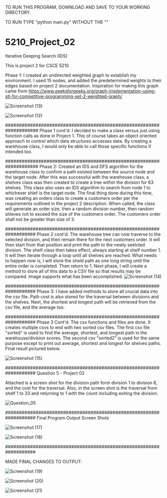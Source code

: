 TO RUN THIS PROGRAM, DOWNLOAD AND SAVE TO YOUR WORKING DIRECTORY.

TO RUN TYPE "python main.py" WITHOUT THE ""


# 5210_Project_02
Iterative Deeping Search (IDS)

This is project 2 for CSCE 5210

Phase 1: 
I created an undirected weighted graph to establish my environment. I used 15 nodes, and 
added the predetermined weights to their edges based on project 2 documentation. Inspiration for
making this graph came from https://www.geeksforgeeks.org/graph-implementation-using-stl-for-competitive-programming-set-2-weighted-graph/

![Screenshot (13)](https://user-images.githubusercontent.com/56514179/135544796-06c6b126-7fba-4270-a7d7-ec216463e6d5.png)

![Screenshot (12)](https://user-images.githubusercontent.com/56514179/135544822-b89870de-88bd-442f-bfe0-3e3e88a34f0b.png)

####################################################################
Phase 1 cont'd: 
I decided to make a class versus just using function calls as done in Project 1. This of course
takes an object oriented approach to control which data structures accesses data. By creating a 
warehouse class, I would only be able to call those specific functions if intended too.

####################################################################
Phase 2:
Created an IDS and DFS algorithm for the warehouse class to confirm a path existed between the 
source node and the target node. After this was successful with the warehouse class, a shelves 
class was then created to create a tree within the division for 63 shelves. This class also uses
an IDS algorithm to search from node 1 to whichever shlef is the target node. The final thing done
during this time, was creating an orders class to create a customers order per the requirements
outlined in the project 2 description. When called, the class will generate an order size, then 
a random division number, then random shleves not to exceed the size of the customers order. The
customers order shall not be greater than size of 3.

###################################################################
Phase 2 cont'd:
The warehouse tree can now traverse to the selected division, and then remain there for the next customers order.
It will then start from that position and print the path to the newly seelcted division. The shelf class then takes effect,
always starting at shelf number 1. It will then iterate through a loop until all shelves are reached. What needs to happen
now is, I will store the sheld path as one long string until the entire order is completed. Then return to 1.
Next phase, I will create a method to store all of this data to a CSV file so that results may be compared. Image supports
what has been accomplished.
![Screenshot (14)](https://user-images.githubusercontent.com/56514179/136617378-c46b9505-7a1d-4458-ab71-a7f3b5cca83c.png)

###################################################################
Phase 3:
I have added methods to store all crucial data into the csv file. Path cost is also stored for the traversal between divisions
and the shelves. Next, the shortest and longest path will be retrieved from the csv file, and the average too.

###################################################################
Phase 3  Cont'd:
The csv functions and files are done. It creates multiple csvs to end with two sorted csv files. The first csv file "sorted"
is used to find the average, shortest, and longest path in the warehouse/division scores. The second csv "sorted2" is used
for the same purpose except to print out average, shortest and longest for shelves paths. Final result pictured below.

![Screenshot (15)](https://user-images.githubusercontent.com/56514179/137240655-33a1ff95-ab7d-4bdf-a65b-a30990be8fee.png)

###################################################################
Question 5 - Project 02

Attached is a screen shot for the division path form division 1 to 
division 6, and the cost for the traversal. Also, in the screen shot
is the traversal from shelf 1 to 33 and returning to 1 with the count 
including exiting the division.

![Question_05](https://user-images.githubusercontent.com/56514179/137604638-60c3241e-688c-416e-a667-512579a57a04.png)

###################################################################
Final Program Output Screen Shots

![Screenshot (17)](https://user-images.githubusercontent.com/56514179/137604927-1d8fea0e-3354-45a4-b838-2ed27e109dd8.png)

![Screenshot (18)](https://user-images.githubusercontent.com/56514179/137604928-52087ce5-5c06-41b3-97d3-e8579a7a9e30.png)

###################################################################

MADE FINAL CHANGES TO OUTPUT:


![Screenshot (19)](https://user-images.githubusercontent.com/56514179/137832623-c47d3434-67e7-4ad7-9c5f-b84b8ebbbf6c.png)

![Screenshot (20)](https://user-images.githubusercontent.com/56514179/137832635-a44e1e3f-fb6b-49e4-8e9e-37ad1387167a.png)

![Screenshot (21)](https://user-images.githubusercontent.com/56514179/137832647-ee942449-8bb8-4cea-824c-e5a80bbf853d.png)

